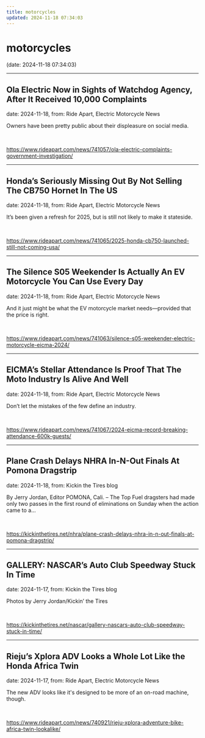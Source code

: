 ```yaml
---
title: motorcycles
updated: 2024-11-18 07:34:03
---
```


# motorcycles

(date: 2024-11-18 07:34:03)

---

## Ola Electric Now in Sights of Watchdog Agency, After It Received 10,000 Complaints

date: 2024-11-18, from: Ride Apart, Electric Motorcycle News

Owners have been pretty public about their displeasure on social media. 

<br> 

<https://www.rideapart.com/news/741057/ola-electric-complaints-government-investigation/>

---

## Honda’s Seriously Missing Out By Not Selling The CB750 Hornet In The US

date: 2024-11-18, from: Ride Apart, Electric Motorcycle News

It’s been given a refresh for 2025, but is still not likely to make it stateside. 
 

<br> 

<https://www.rideapart.com/news/741065/2025-honda-cb750-launched-still-not-coming-usa/>

---

## The Silence S05 Weekender Is Actually An EV Motorcycle You Can Use Every Day

date: 2024-11-18, from: Ride Apart, Electric Motorcycle News

And it just might be what the EV motorcycle market needs—provided that the price is right. 
 

<br> 

<https://www.rideapart.com/news/741063/silence-s05-weekender-electric-motorcycle-eicma-2024/>

---

## EICMA’s Stellar Attendance Is Proof That The Moto Industry Is Alive And Well

date: 2024-11-18, from: Ride Apart, Electric Motorcycle News

Don’t let the mistakes of the few define an industry.
 

<br> 

<https://www.rideapart.com/news/741067/2024-eicma-record-breaking-attendance-600k-guests/>

---

## Plane Crash Delays NHRA In-N-Out Finals At Pomona Dragstrip

date: 2024-11-18, from: Kickin the Tires blog

By Jerry Jordan, Editor POMONA, Cali. – The Top Fuel dragsters had made only two passes in the first round of eliminations on Sunday when the action came to a&#8230;  

<br> 

<https://kickinthetires.net/nhra/plane-crash-delays-nhra-in-n-out-finals-at-pomona-dragstrip/>

---

## GALLERY: NASCAR’s Auto Club Speedway Stuck In Time

date: 2024-11-17, from: Kickin the Tires blog

Photos by Jerry Jordan/Kickin&#8217; the Tires 

<br> 

<https://kickinthetires.net/nascar/gallery-nascars-auto-club-speedway-stuck-in-time/>

---

## Rieju’s Xplora ADV Looks a Whole Lot Like the Honda Africa Twin

date: 2024-11-17, from: Ride Apart, Electric Motorcycle News

The new ADV looks like it's designed to be more of an on-road machine, though. 
 

<br> 

<https://www.rideapart.com/news/740921/rieju-xplora-adventure-bike-africa-twin-lookalike/>

